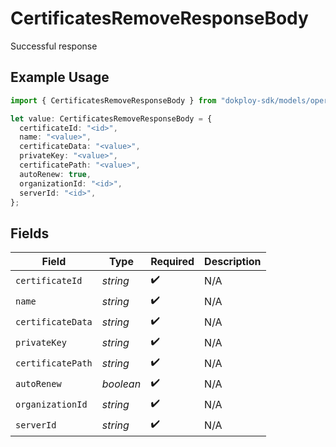 # CertificatesRemoveResponseBody

Successful response

## Example Usage

```typescript
import { CertificatesRemoveResponseBody } from "dokploy-sdk/models/operations";

let value: CertificatesRemoveResponseBody = {
  certificateId: "<id>",
  name: "<value>",
  certificateData: "<value>",
  privateKey: "<value>",
  certificatePath: "<value>",
  autoRenew: true,
  organizationId: "<id>",
  serverId: "<id>",
};
```

## Fields

| Field              | Type               | Required           | Description        |
| ------------------ | ------------------ | ------------------ | ------------------ |
| `certificateId`    | *string*           | :heavy_check_mark: | N/A                |
| `name`             | *string*           | :heavy_check_mark: | N/A                |
| `certificateData`  | *string*           | :heavy_check_mark: | N/A                |
| `privateKey`       | *string*           | :heavy_check_mark: | N/A                |
| `certificatePath`  | *string*           | :heavy_check_mark: | N/A                |
| `autoRenew`        | *boolean*          | :heavy_check_mark: | N/A                |
| `organizationId`   | *string*           | :heavy_check_mark: | N/A                |
| `serverId`         | *string*           | :heavy_check_mark: | N/A                |